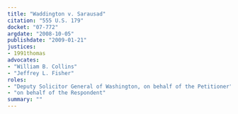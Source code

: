 ```yaml
---
title: "Waddington v. Sarausad"
citation: "555 U.S. 179"
docket: "07-772"
argdate: "2008-10-05"
publishdate: "2009-01-21"
justices:
- 1991thomas
advocates:
- "William B. Collins"
- "Jeffrey L. Fisher"
roles:
- "Deputy Solicitor General of Washington, on behalf of the Petitioner"
- "on behalf of the Respondent"
summary: ""
---
```


